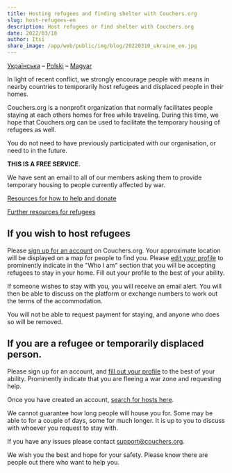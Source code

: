 ```yaml
---
title: Hosting refugees and finding shelter with Couchers.org
slug: host-refugees-en
description: Host refugees or find shelter with Couchers.org
date: 2022/03/10
author: Itsi
share_image: /app/web/public/img/blog/20220310_ukraine_en.jpg
---
```


[Українська](/blog/2022/03/10/hosting-refugees-and-finding-shelter-with-couchers-org-uk) – [Polski](/blog/2022/03/10/hosting-refugees-and-finding-shelter-with-couchers-org-po) – [Magyar](/blog/2022/03/10/hosting-refugees-and-finding-shelter-with-couchers-org-hu)

In light of recent conflict, we strongly encourage people with means in nearby countries to temporarily host refugees and displaced people in their homes.

Couchers.org is a nonprofit organization that normally facilitates people staying at each others homes for free while traveling. During this time, we hope that Couchers.org can be used to facilitate the temporary housing of refugees as well.

You do not need to have previously participated with our organisation, or need to in the future.

**THIS IS A FREE SERVICE.**

We have sent an email to all of our members asking them to provide temporary housing to people currently affected by war.

[Resources for how to help and donate](https://how-to-help-ukraine-now.super.site/refuge-for-ukrainians)

[Further resources for refugees](https://docs.google.com/document/u/1/d/1OlZIz-72A2xI2uUOFE07L5ObQGP4JDcXZ2vdIs2P9BQ/mobilebasic)

## If you wish to host refugees

Please [sign up for an account](https://couchers.org/signup) on Couchers.org. Your approximate location will be displayed on a map for people to find you. Please [edit your profile](https://couchers.org/profile/edit) to prominently indicate in the "Who I am" section that you will be accepting refugees to stay in your home. Fill out your profile to the best of your ability.

If someone wishes to stay with you, you will receive an email alert. You will then be able to discuss on the platform or exchange numbers to work out the terms of the accommodation.

You will not be able to request payment for staying, and anyone who does so will be removed.

## If you are a refugee or temporarily displaced person.

Please sign up for an account, and [fill out your profile](https://couchers.org/profile/edit) to the best of your ability. Prominently indicate that you are fleeing a war zone and requesting help.

Once you have created an account, [search for hosts here](https://couchers.org/search).

We cannot guarantee how long people will house you for. Some may be able to for a couple of days, some for much longer. It is up to you to discuss with whoever you request to stay with.

If you have any issues please contact [support@couchers.org](mailto:support@couchers.org).

We wish you the best and hope for your safety. Please know there are people out there who want to help you.
